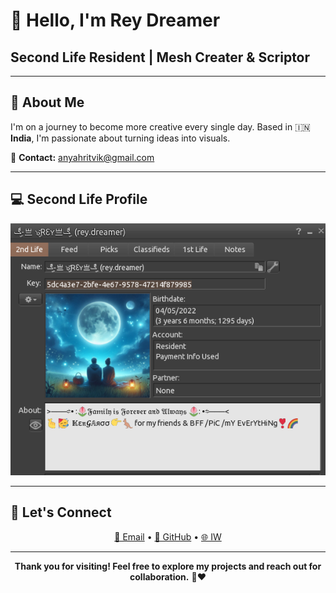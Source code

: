 # 👋 Hello, I'm Rey Dreamer

## Second Life Resident | Mesh Creater & Scriptor 

---

## 🎯 About Me

I'm on a journey to become more creative every single day. Based in 🇮🇳 **India**, I'm passionate about turning ideas into visuals.

📧 **Contact:** [anyahritvik@gmail.com](mailto:anyahritvik@gmail.com)

---

## 💻 Second Life Profile

<div align="center">

<img src="https://github.com/anyahritvik/anyahritvik/blob/main/10a8271e9412e2a1ce83ab3341d1c007.png">

</div>



---

## 🤝 Let's Connect

<div align="center">

[📧 Email](mailto:anyahritvik@gmail.com) • [💼 GitHub](https://github.com/anyahritvik) • [🌐 IW](https://world.secondlife.com/resident/5dc4a3e7-2bfe-4e67-9578-47214f879985)

</div>

---

<div align="center">

**Thank you for visiting! Feel free to explore my projects and reach out for collaboration.** 🙏❤️

</div>
